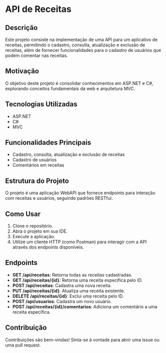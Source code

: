 # API de Receitas

## Descrição

Este projeto consiste na implementação de uma API para um aplicativo de receitas, permitindo o cadastro, consulta, atualização e exclusão de receitas, além de fornecer funcionalidades para o cadastro de usuários que podem comentar nas receitas.

## Motivação

O objetivo deste projeto é consolidar conhecimentos em ASP.NET e C#, explorando conceitos fundamentais da web e arquitetura MVC.

## Tecnologias Utilizadas

- ASP.NET
- C#
- MVC

## Funcionalidades Principais

- Cadastro, consulta, atualização e exclusão de receitas
- Cadastro de usuários
- Comentários em receitas

## Estrutura do Projeto

O projeto é uma aplicação WebAPI que fornece endpoints para interação com receitas e usuários, seguindo padrões RESTful.

## Como Usar

1. Clone o repositório.
2. Abra o projeto em sua IDE.
3. Execute a aplicação.
4. Utilize um cliente HTTP (como Postman) para interagir com a API através dos endpoints disponíveis.

## Endpoints

- **GET /api/receitas**: Retorna todas as receitas cadastradas.
- **GET /api/receitas/{id}**: Retorna uma receita específica pelo ID.
- **POST /api/receitas**: Cadastra uma nova receita.
- **PUT /api/receitas/{id}**: Atualiza uma receita existente.
- **DELETE /api/receitas/{id}**: Exclui uma receita pelo ID.
- **POST /api/usuarios**: Cadastra um novo usuário.
- **POST /api/receitas/{id}/comentarios**: Adiciona um comentário a uma receita específica.

## Contribuição

Contribuições são bem-vindas! Sinta-se à vontade para abrir uma issue ou uma pull request.

